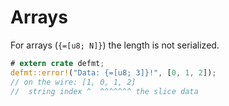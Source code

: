 # Arrays

For arrays (`{=[u8; N]}`) the length is not serialized.

``` rust
# extern crate defmt;
defmt::error!("Data: {=[u8; 3]}!", [0, 1, 2]);
// on the wire: [1, 0, 1, 2]
//  string index ^  ^^^^^^^ the slice data
```
